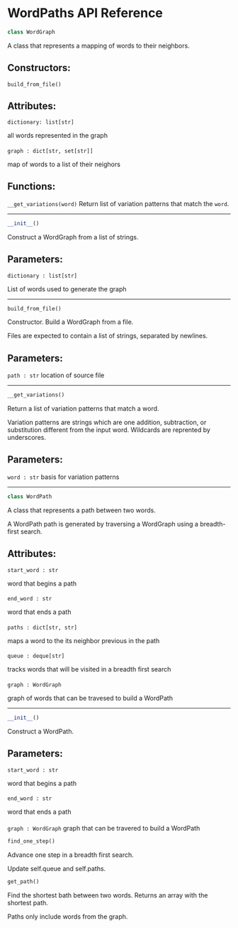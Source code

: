 # WordPaths API Reference #
```py
class WordGraph
```
A class that represents a mapping of words to their neighbors.


## Constructors: ##

`build_from_file()`


## Attributes: ##

`dictionary: list[str]`


all words represented in the graph
#### ####

`graph : dict[str, set[str]]`

map of words to a list of their neighors


## Functions: ##

`__get_variations(word)`
  Return list of variation patterns that match the `word`.


---
```py
__init__()
```
Construct a WordGraph from a list of strings.


## Parameters: ##

`dictionary : list[str]`

List of words used to generate the graph

---
```py
build_from_file()
```
Constructor. Build a WordGraph from a file.

Files are expected to contain a list of strings, separated by newlines.


## Parameters: ##

`path : str`
  location of source file

---
```py
__get_variations()
```
Return a list of variation patterns that match a word.

Variation patterns are strings which are one addition, subtraction, or substitution different from the input word. Wildcards are reprented by underscores.


## Parameters: ##
`word : str`
  basis for variation patterns

---
```py
class WordPath
```
A class that represents a path between two words.

A WordPath path is generated by traversing a WordGraph using a breadth-first search.


## Attributes: ##

`start_word : str`

word that begins a path
#### ####
`end_word : str`

word that ends a path
#### ####

`paths : dict[str, str]`

maps a word to the its neighbor previous in the path
#### ####

`queue : deque[str]`

tracks words that will be visited in a breadth first search
#### ####

`graph : WordGraph`

graph of words that can be travesed to build a WordPath

---
```py
__init__()
```
Construct a WordPath.


## Parameters: ##
`start_word : str`

word that begins a path
#### ####

`end_word : str`

word that ends a path
#### ####

`graph : WordGraph`
graph that can be travered to build a WordPath


```py
find_one_step()
```
Advance one step in a breadth first search.

Update self.queue and self.paths.

```py
get_path()
```
Find the shortest bath between two words. Returns an array with the shortest path.

Paths only include words from the graph.

